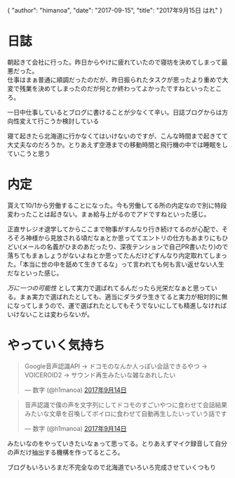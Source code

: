 {
   "author": "himanoa",
   "date": "2017-09-15",
   "title": "2017年9月15日 はれ"
}

# 日誌

朝起きて会社に行った。昨日からやけに疲れていたので寝坊を決めてしまって最悪だった。  
仕事はまぁ普通に順調だったのだが、昨日振られたタスクが思ったより重めで大変で残業を決めてしまったのだが何とか終わってよかったですねといったところ。

一日中仕事しているとブログに書けることが少なくて辛い。日誌ブログからは方向性変えて行こうか検討している  

寝て起きたら北海道に行かなくてはいけないのですが、こんな時間まで起きてて大丈夫なのだろうか。とりあえず空港までの移動時間と飛行機の中では睡眠をしていこうと思う

# 内定

貰えて10/1から労働することになった。今も労働してる所の内定なので別に特段変わったことは起きない。まぁ給与上がるのでアドですねといった感じ。  

正直サレジオ退学してからここまで物事がすんなり行き続けてるのが心配で、そろそろ神様から見放される頃だなぁとか思っててエントリの仕方もあまりにもひどい(メールの名義がひまのあだったり、深夜テンションで自己PR書いたり)ので落ちてもまぁしょうがないよねとか思ってたんだけどすんなり内定取れてしまった。「本当に世の中を舐めて生きてるな」って言われても何も言い返せない人生だなといった感じ。

*万に一つの可能性* として実力で選ばれてるんだったら光栄だなぁと思っている。まぁ実力で選ばれたとしても、適当にダラダラ生きてると実力が相対的に無になってしまうので、運で選ばれたとしてもそうでないにしても精進しなければいけないことは変わらないが。

# やっていく気持ち

<blockquote class="twitter-tweet" data-lang="ja"><p lang="ja" dir="ltr">Google音声認識API -&gt; ドコモのなんか人っぽい会話できるやつ -&gt; VOICEROID2 -&gt; サウンド再生みたいな雑なあれしたい</p>&mdash; 数字 (@h1manoa) <a href="https://twitter.com/h1manoa/status/908341120500875265">2017年9月14日</a></blockquote>

<blockquote class="twitter-tweet" data-lang="ja"><p lang="ja" dir="ltr">音声認識で僕の声を文字列にしてドコモのすごいやつに食わせて会話結果みたいな文章を召喚してボイロに食わせて自動再生したいっていう話です</p>&mdash; 数字 (@h1manoa) <a href="https://twitter.com/h1manoa/status/908341359433605120">2017年9月14日</a></blockquote>

みたいなのをやっていきたいなぁって思ってる。とりあえずマイク録音して自分の声だけ抽出する機構を作ってるところ。

ブログもいろいろまだ不完全なので北海道でいろいろ完成させていくつもり
